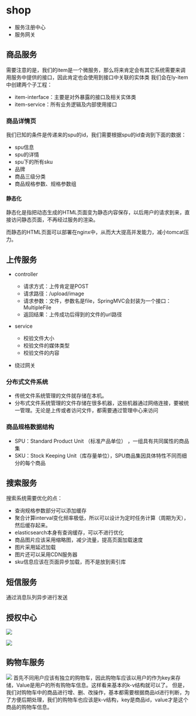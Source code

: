 # shop
 
 - 服务注册中心
 - 服务网关
 
 ## 商品服务
 
 需要注意的是，我们的item是一个微服务，那么将来肯定会有其它系统需要来调用服务中提供的接口，因此肯定也会使用到接口中关联的实体类
 我们会在ly-item中创建两个子工程：
 
 - item-interface：主要是对外暴露的接口及相关实体类
 - item-service：所有业务逻辑及内部使用接口
 
 ### 商品详情页
 我们已知的条件是传递来的spu的id，我们需要根据spu的id查询到下面的数据：
 
 - spu信息
 - spu的详情
 - spu下的所有sku
 - 品牌
 - 商品三级分类
 - 商品规格参数、规格参数组
 
#### 静态化
静态化是指把动态生成的HTML页面变为静态内容保存，以后用户的请求到来，直接访问静态页面，不再经过服务的渲染。

而静态的HTML页面可以部署在nginx中，从而大大提高并发能力，减小tomcat压力。
 
 ## 上传服务
 
- controller
     - 请求方式：上传肯定是POST
     - 请求路径：/upload/image
     - 请求参数：文件，参数名是file，SpringMVC会封装为一个接口：MultipleFile
     - 返回结果：上传成功后得到的文件的url路径

- service
    - 校验文件大小
    - 校验文件的媒体类型
    - 校验文件的内容
- 绕过网关

### 分布式文件系统

- 传统文件系统管理的文件就存储在本机。
- 分布式文件系统管理的文件存储在很多机器，这些机器通过网络连接，要被统一管理。无论是上传或者访问文件，都需要通过管理中心来访问

### 商品规格数据结构

- SPU：Standard Product Unit （标准产品单位） ，一组具有共同属性的商品集
- SKU：Stock Keeping Unit（库存量单位），SPU商品集因具体特性不同而细分的每个商品

## 搜索服务

搜索系统需要优化的点：

- 查询规格参数部分可以添加缓存
- 聚合计算interval变化频率极低，所以可以设计为定时任务计算（周期为天），然后缓存起来。
- elasticsearch本身有查询缓存，可以不进行优化
- 商品图片应该采用缩略图，减少流量，提高页面加载速度
- 图片采用延迟加载
- 图片还可以采用CDN服务器
- sku信息应该在页面异步加载，而不是放到索引库

## 短信服务

通过消息队列异步进行发送

## 授权中心

![](https://gitee.com/caffebabee/leyou/raw/master/day17-%E6%8E%88%E6%9D%83%E4%B8%AD%E5%BF%83/assets/1527300483893.png)

![](https://gitee.com/caffebabee/leyou/raw/master/day17-%E6%8E%88%E6%9D%83%E4%B8%AD%E5%BF%83/assets/1527312464328.png)

## 购物车服务

![](https://gitee.com/caffebabee/leyou/raw/master/day18-%E8%B4%AD%E7%89%A9%E8%BD%A6/assets/1527585343248.png)
首先不同用户应该有独立的购物车，因此购物车应该以用户的作为key来存储，Value是用户的所有购物车信息。这样看来基本的k-v结构就可以了。
但是，我们对购物车中的商品进行增、删、改操作，基本都需要根据商品id进行判断，为了方便后期处理，我们的购物车也应该是k-v结构，key是商品id，value才是这个商品的购物车信息。




